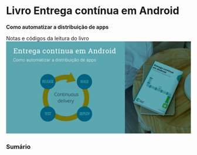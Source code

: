 # Livro Entrega contínua em Android
**Como automatizar a distribuição de apps**

Notas e códigos da leitura do livro 
![Entrega contínua em Android](assets/images/entrega-continua-android.jpg)

### Sumário
